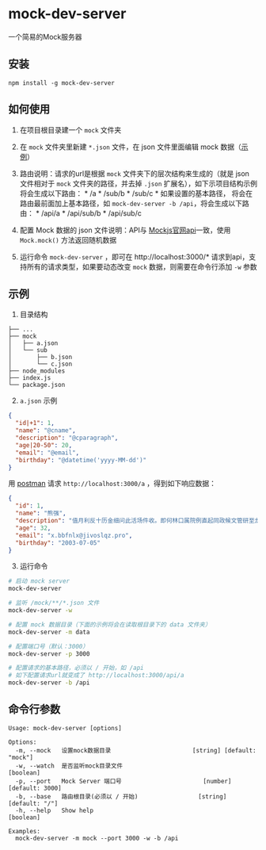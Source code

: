 # mock-dev-server
一个简易的Mock服务器

## 安装

```
npm install -g mock-dev-server
```

## 如何使用
  1. 在项目根目录建一个 `mock` 文件夹
  2. 在 `mock` 文件夹里新建 `*.json` 文件，在 json 文件里面编辑 mock 数据（[示例](#mock.json)）
  3. 路由说明：请求的url是根据 `mock` 文件夹下的层次结构来生成的（就是 json 文件相对于 `mock` 文件夹的路径，并去掉 `.json` 扩展名），如下示项目结构示例将会生成以下路由：
    * /a
    * /sub/b
    * /sub/c
    * 如果设置的基本路径， 将会在路由最前面加上基本路径，如 `mock-dev-server -b /api`，将会生成以下路由：
    * /api/a
    * /api/sub/b
    * /api/sub/c

  4. 配置 Mock 数据的 json 文件说明：API与 [Mockjs官网api](http://mockjs.com)一致，使用 `Mock.mock()` 方法返回随机数据
  5. 运行命令 `mock-dev-server` ，即可在 http://localhost:3000/* 请求到api，支持所有的请求类型，如果要动态改变 `mock` 数据，则需要在命令行添加 `-w` 参数

## 示例
  1. 目录结构
  ```
  ├── ...
  ├── mock
  │   ├── a.json
  │   └── sub
  │       ├── b.json
  │       └── c.json
  ├── node_modules
  ├── index.js
  └── package.json
  ```
  2. <a name="mock.json">`a.json` 示例</a>

  ```json
  {
    "id|+1": 1,
    "name": "@cname",
    "description": "@cparagraph",
    "age|20-50": 20,
    "email": "@email",
    "birthday": "@datetime('yyyy-MM-dd')"
  }
  ```

  用 [postman](https://www.getpostman.com/) 请求 `http://localhost:3000/a` ，得到如下响应数据：

  ```json
  {
    "id": 1,
    "name": "熊强",
    "description": "值月利反十历金细问此活场件收。即何林口属院例直起同政候文管研至龙。治整支料去林用铁严面即总要小。",
    "age": 32,
    "email": "x.bbfnlx@jivoslqz.pro",
    "birthday": "2003-07-05"
  }
  ```

  3. 运行命令
  ```bash
  # 启动 mock server
  mock-dev-server

  # 监听 /mock/**/*.json 文件
  mock-dev-server -w

  # 配置 mock 数据目录（下面的示例将会在读取根目录下的 data 文件夹）
  mock-dev-server -m data

  # 配置端口号（默认：3000）
  mock-dev-server -p 3000

  # 配置请求的基本路径，必须以 / 开始，如 /api
  # 如下配置请求url就变成了 http://localhost:3000/api/a
  mock-dev-server -b /api
  ```

## 命令行参数
```
Usage: mock-dev-server [options]

Options:
  -m, --mock   设置mock数据目录                       [string] [default: "mock"]
  -w, --watch  是否监听mock目录文件                                    [boolean]
  -p, --port   Mock Server 端口号                       [number] [default: 3000]
  -b, --base   路由根目录(必须以 / 开始)                 [string] [default: "/"]
  -h, --help   Show help                                               [boolean]

Examples:
  mock-dev-server -m mock --port 3000 -w -b /api
```
